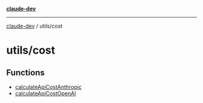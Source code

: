 [**claude-dev**](../../README.md)

***

[claude-dev](../../README.md) / utils/cost

# utils/cost

## Functions

- [calculateApiCostAnthropic](functions/calculateApiCostAnthropic.md)
- [calculateApiCostOpenAI](functions/calculateApiCostOpenAI.md)
